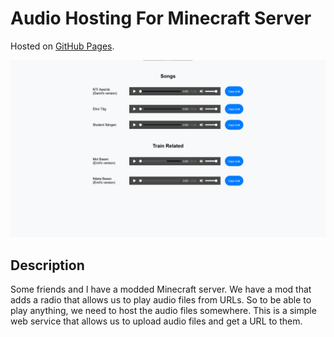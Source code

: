 # Audio Hosting For Minecraft Server

Hosted on [GitHub Pages](https://viggostrom.github.io/Audio-Host-Service-MC/).

![Screenshot](screenshots/main-page.png)

## Description
Some friends and I have a modded Minecraft server. We have a mod that adds a radio that allows us to play audio files from URLs. So to be able to play anything, we need to host the audio files somewhere. This is a simple web service that allows us to upload audio files and get a URL to them.